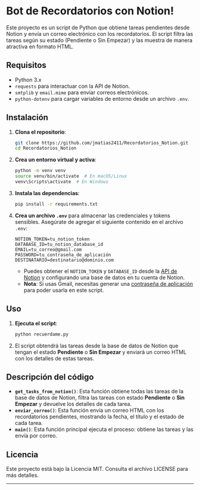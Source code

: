 # Bot de Recordatorios con Notion!

Este proyecto es un script de Python que obtiene tareas pendientes desde Notion y envía un correo electrónico con los recordatorios. El script filtra las tareas según su estado (Pendiente o Sin Empezar) y las muestra de manera atractiva en formato HTML.

## Requisitos

- Python 3.x
- `requests` para interactuar con la API de Notion.
- `smtplib` y `email.mime` para enviar correos electrónicos.
- `python-dotenv` para cargar variables de entorno desde un archivo `.env`.

## Instalación

1. **Clona el repositorio**:
   ```bash
   git clone https://github.com/jmatias2411/Recordatorios_Notion.git
   cd Recordatorios_Notion
   ```

2. **Crea un entorno virtual y activa**:
   ```bash
   python -m venv venv
   source venv/bin/activate  # En macOS/Linux
   venv\Scripts\activate  # En Windows
   ```

3. **Instala las dependencias**:
   ```bash
   pip install -r requirements.txt
   ```

4. **Crea un archivo `.env`** para almacenar las credenciales y tokens sensibles. Asegúrate de agregar el siguiente contenido en el archivo `.env`:

   ```dotenv
   NOTION_TOKEN=tu_notion_token
   DATABASE_ID=tu_notion_database_id
   EMAIL=tu_correo@gmail.com
   PASSWORD=tu_contraseña_de_aplicación
   DESTINATARIO=destinatario@dominio.com
   ```

   - Puedes obtener el `NOTION_TOKEN` y `DATABASE_ID` desde la [API de Notion](https://www.notion.so/my-integrations) y configurando una base de datos en tu cuenta de Notion.
   - **Nota**: Si usas Gmail, necesitas generar una [contraseña de aplicación](https://support.google.com/accounts/answer/185833) para poder usarla en este script.

## Uso

1. **Ejecuta el script**:
   ```bash
   python recuerdame.py
   ```

2. El script obtendrá las tareas desde la base de datos de Notion que tengan el estado **Pendiente** o **Sin Empezar** y enviará un correo HTML con los detalles de estas tareas.

## Descripción del código

- **`get_tasks_from_notion()`**: Esta función obtiene todas las tareas de la base de datos de Notion, filtra las tareas con estado **Pendiente** o **Sin Empezar** y devuelve los detalles de cada tarea.
- **`enviar_correo()`**: Esta función envía un correo HTML con los recordatorios pendientes, mostrando la fecha, el título y el estado de cada tarea.
- **`main()`**: Esta función principal ejecuta el proceso: obtiene las tareas y las envía por correo.

## Licencia

Este proyecto está bajo la Licencia MIT. Consulta el archivo LICENSE para más detalles.

---
